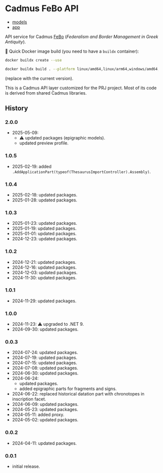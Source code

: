 # Cadmus FeBo API

- [models](https://github.com/vedph/cadmus-febo)
- [app](https://github.com/vedph/cadmus-febo-app)

API service for Cadmus [FeBo](https://erc-febo.unitn.it) (_Federalism and Border Management in Greek Antiquity_).

🐋 Quick Docker image build (you need to have a `buildx` container):

```bash
docker buildx create --use

docker buildx build . --platform linux/amd64,linux/arm64,windows/amd64,windows/arm64 -t vedph2020/cadmus-febo-api:1.0.5 -t vedph2020/cadmus-febo-api:latest --push
```

(replace with the current version).

This is a Cadmus API layer customized for the PRJ project. Most of its code is derived from shared Cadmus libraries.

## History

### 2.0.0

- 2025-05-09:
  - ⚠️ updated packages (epigraphic models).
  - updated preview profile.

### 1.0.5

- 2025-02-19: added `.AddApplicationPart(typeof(ThesaurusImportController).Assembly)`.

### 1.0.4

- 2025-02-18: updated packages.
- 2025-01-28: updated packages.

### 1.0.3

- 2025-01-23: updated packages.
- 2025-01-19: updated packages.
- 2025-01-01: updated packages.
- 2024-12-23: updated packages.

### 1.0.2

- 2024-12-21: updated packages.
- 2024-12-16: updated packages.
- 2024-12-03: updated packages.
- 2024-11-30: updated packages.

### 1.0.1

- 2024-11-29: updated packages.

### 1.0.0

- 2024-11-23: ⚠️ upgraded to .NET 9.
- 2024-09-30: updated packages.

### 0.0.3

- 2024-07-24: updated packages.
- 2024-07-19: updated packages.
- 2024-07-15: updated packages.
- 2024-07-08: updated packages.
- 2024-06-30: updated packages.
- 2024-06-24:
  - updated packages.
  - added epigraphic parts for fragments and signs.
- 2024-06-22: replaced historical datation part with chronotopes in inscription facet.
- 2024-06-09: updated packages.
- 2024-05-23: updated packages.
- 2024-05-11: added proxy.
- 2024-05-02: updated packages.

### 0.0.2

- 2024-04-11: updated packages.

### 0.0.1

- initial release.
